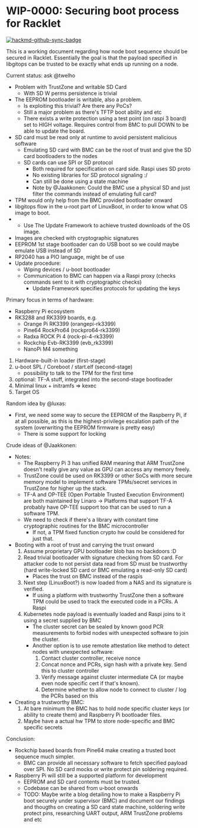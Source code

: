 # WIP-0000: Securing boot process for Racklet

[![hackmd-github-sync-badge](https://hackmd.io/WQoGMcMpR4aDmPkXU4ULLg/badge)](https://hackmd.io/WQoGMcMpR4aDmPkXU4ULLg)

This is a working document regarding how node boot sequence should be secured in Racklet. Essentially the goal is that the payload specified in libgitops can be trusted to be exactly what ends up running on a node. 


Current status:
ask @twelho
- Problem with TrustZone and writable SD Card
    - With SD W perms persistence is trivial
- The EEPROM bootloader is writable, also a problem.
    - Is exploiting this trivial? Are there any PoCs?
    - Still a major problem as there's TFTP boot ability and etc
    - There exists a write protection using a test point (on raspi 3 board) set to HIGH voltage. Requires control from BMC to pull DOWN to be able to update the board.
- SD card must be read only at runtime to avoid persistent malicious software
    - Emulating SD card with BMC can be the root of trust and give the SD card bootloaders to the nodes
    - SD cards can use SPI or SD protocol
        - Both required for specification on card side. Raspi uses SD proto
        - No existing libraries for SD protocol signaling :/
        - Can still be done using a state machine 
        - Note by @Jaakkonen: Could the BMC use a physical SD and just filter the commands instead of emulating full card?
- TPM would only help from the BMC provided bootloader onward
- libgitops flow in the u-root part of LinuxBoot, in order to know what OS image to boot.
- 
    - Use The Update Framework to achieve trusted downloads of the OS image.
- Images are checked with cryptographic signatures
- EEPROM 1st stage bootloader can do USB boot so we could maybe emulate USB instead of SD
- RP2040 has a PIO language, might be of use
- Update procedure:
    - Wiping devices / u-boot bootloader 
    - Communication to BMC can happen via a Raspi proxy (checks commands sent to it with cryptographic checks)
        - Update Framework specifies protocols for updating the keys



Primary focus in terms of hardware:
- Raspberry Pi ecosystem
- RK3288 and RK3399 boards, e.g.
    - Orange Pi RK3399 (orangepi-rk3399)
    - Pine64 RockPro64 (rockpro64-rk3399)
    - Radxa ROCK Pi 4 (rock-pi-4-rk3399)
    - Rockchip Evb-RK3399 (evb_rk3399)
    - NanoPi M4 something

1. Hardware-built-in loader (first-stage)
2. u-boot SPL / Coreboot / start.elf (second-stage)
    - possibility to talk to the TPM for the first time
3. optional: TF-A stuff, integrated into the second-stage bootloader
4. Minimal linux + initramfs => kexec
5. Target OS


Random idea by @luxas:
- First, we need some way to secure the EEPROM of the Raspberry Pi, if at all possible, as this is the highest-privilege escalation path of the system (overwriting the EEPROM firmware is pretty easy)
    - There is some support for locking 


Crude ideas of @Jaakkonen:
- Notes:
    - The Raspberry Pi 3 has unified RAM meaning that ARM TrustZone doesn't really give any value as GPU can access any memory freely.
    - TrustZone could be used on RK3399 or other SoCs with more secure memory model to implement software TPMs/secret services in TrustZone for higher up the stack.
    - TF-A and OP-TEE (Open Portable Trusted Execution Environment) are both maintained by Linaro -> Platforms that support TF-A probably have OP-TEE support too that can be used to run a software TPM.
    - We need to check if there's a library with constant time cryptographic routines for the BMC microcontroller
        - If not, a TPM fixed function crypto hw could be considered for just that.
- Booting with a root of trust and carrying the trust onward
    1. Assume proprietary GPU bootloader blob has no backdoors :D
    2. Read trivial bootloader with signature checking from SD card. For attacker code to not persist data read from SD must be trustworthy (hard write-locked SD card or BMC emulating a read-only SD card)
        - Places the trust on BMC instead of the raspis
    3. Next step (LinuxBoot?) is now loaded from a NAS and its signature is verified.
        - If using a platform with trustworthy TrustZone then a software TPM could be used to track the executed code in a PCRs. A Raspi
    4. Kubernetes node payload is eventually loaded and Raspi joins to it using a secret supplied by BMC
        - The cluster secret can be sealed by known good PCR measurements to forbid nodes with unexpected software to join the cluster.
        - Another option is to use remote attestation like method to detect nodes with unexpected software:
            1. Contact cluster controller, receive nonce
            2. Concat nonce and PCRs, sign hash with a private key. Send this to cluster controller
            3. Verify message against cluster intermediate CA (or maybe even node specific cert if that's known).
            4. Determine whether to allow node to connect to cluster / log the PCRs based on this
- Creating a trustworthy BMC:
    1. At bare minimum the BMC has to hold node specific cluster keys (or ability to create them) and Raspberry Pi bootloader files.
    2. Maybe have a actual hw TPM to store node-specific and BMC specific secrets


Conclusion:
- Rockchip based boards from Pine64 make creating a trusted boot sequence much simpler.
    - BMC can provide all necessary software to fetch specified payload over SPI. No SD card mocks or write protect pin soldering required.
- Raspberry Pi will still be a supported platform for development
    - EEPROM and SD card contents must be trusted.
    - Codebase can be shared from u-boot onwards
    - TODO: Maybe write a blog detailing how to make a Raspberry Pi boot securely under supervisor (BMC) and document our findings and thougths on creating a SD card state machine, soldering write protect pins, researching UART output, ARM TrustZone problems and etc























<!--

<!-- Remember to add autogenerated HackMD badge here. See the [README](README.md) for more details. -- >

<!-- The TOC marker below will translate into an automatically-generated table of contents when generated
by `mdBook` and when edited online in HackMD. -- >

[TOC]

<!-- This link will offer the option to download this RFC as a PDF. -- >

<a href="0000-rfc-template.pdf" target="_blank" rel="noopener" class="print-pdf">Download as PDF</a>

## RFC Metadata

**Authors** (in alphabetical order):

- Author Name, [@Author_GitHub_Handle](https://github.com/Author_GitHub_Handle)
- Foo Bar, [@Foo_Bar](https://github.com/Foo_Bar)

**Status** (as defined [here]): `Provisional`

[here]: https://github.com/kubernetes/enhancements/blob/master/keps/0001-kubernetes-enhancement-proposal-process.md#kep-metadata

**Creation Date**: `YYYY-MM-DD`

**Last Updated**: `YYYY-MM-DD`

**RFC Handle**: `rfc-template` (should match the file name, as `NNNN-{rfc_handle}`, but without the `.md` suffix)

**Initial Pull Request**: [racklet/racklet#NNNN](https://github.com/racklet/racklet/pull/NNNN)

**Tracking Issue**: [racklet/racklet#NNNN](https://github.com/racklet/racklet/issues/NNNN)

**Version Number**: `v1.X.Y` <!-- Follows SemVer  -- >

## Summary

One paragraph explanation of the feature.

## Motivation

Why are we doing this? What use cases does it support? What is the expected outcome?

### Goals

What is in scope for this work?

### Non-Goals

What is out of scope for this work?

## Proposal

This is the technical portion of the RFC. Explain the design in sufficient detail that:

- Its interaction with other features is clear.
- It is reasonably clear how the feature would be implemented.
- Corner cases are dissected by example.

The section should return to the examples given in the guide-level explanation below, and explain more fully how the detailed proposal makes those examples work.

### Values

Describe what values does the proposed feature reflect. See [RFC-0001](0001-high-level-architecture.md).

### User stories

Explain what is the use case of the proposed feature and how it would benefit the user.

### Guide-level explanation

Explain the proposal as if it was already a feature of the project and this would be the documentation for that feature.

- Introducing new named concepts.
- Explaining the feature largely in terms of examples.
- If applicable, provide sample error messages, deprecation warnings, or migration guidance.
- If applicable, describe the differences between teaching this to a Racklet administrator versus a Racklet end user.

### Risks and Mitigations

What are the risks of this proposal and how do we mitigate.
Think broadly.
For example, consider both security and how this will impact the larger ecosystem.

## Drawbacks

Why should we *not* do this? Consider at least one drawback.

## Rationale and alternatives

- Why is this design the best in the space of possible designs?
- What other designs have been considered and what is the rationale for not choosing them?
- What is the impact of not doing this?

## Prior art

Discuss prior art, both the good and the bad, in relation to this proposal.
A few examples of what this can include are:

- For community proposals: Is this done by some other community and what were their experiences with it?
- For other teams: What lessons can we learn from what other communities have done here?
- Papers: Are there any published papers or great posts that discuss this? If you have some relevant papers to refer to, this can serve as a more detailed theoretical background.

This section is intended to encourage you as an author to think about the lessons from other projects and provide readers of your RFC with a fuller picture.
If there is no prior art, that is fine - your ideas are interesting to us regardless of whether they are brand new or adaptations from other projects.

## Unresolved questions

- What parts of the design do you expect to resolve through the RFC process before this gets merged?
- What parts of the design do you expect to resolve through the implementation of this feature before stabilization?
- What related issues do you consider out of scope for this RFC that could be addressed in the future independently of the solution that comes out of this RFC?

## Future possibilities

Think about what the natural extension and evolution of your proposal would
be and how it would affect the project as a whole in a holistic
way. Try to use this section as a tool to more fully consider all possible
interactions with the project in your proposal.
Also consider how this all fits into the roadmap for the project.

This is also a good place to "dump ideas", if they are out of scope for the
RFC you are writing but otherwise related.

If you have tried and cannot think of any future possibilities,
you may simply state that you cannot think of anything.

Note that having something written down in the future-possibilities section
is not a reason to accept the current or a future RFC; such notes should be
in the section on motivation or rationale in this or subsequent RFCs.
The section merely provides additional information.

## Implementation History

Major milestones in the lifecycle of a RFC should be tracked here.
Major milestones might include:

- The status of the RFC has been changed or another major change to the RFC has been accepted.
- The first Racklet version including an initial version of the RFC is released.
- The Racklet version where the RFC graduated to general availability is released.
- The RFC version number has been updated
- The RFC has been retired or superseded.

-->